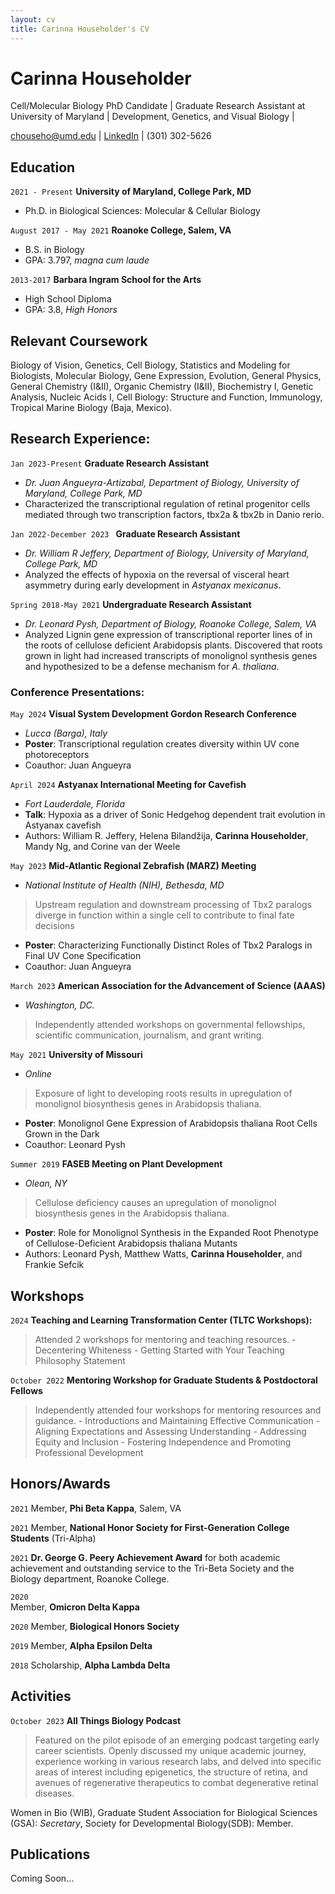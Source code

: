 ```yaml
---
layout: cv
title: Carinna Householder's CV
---
```

# Carinna Householder
Cell/Molecular Biology PhD Candidate | Graduate Research Assistant at University of Maryland | Development, Genetics, and Visual Biology |

<div id="webaddress">
<a href="chouseho@umd.edu">chouseho@umd.edu</a>
| <a href="https://www.linkedin.com/in/carinna-householder/">LinkedIn</a>
| (301) 302-5626 
</div>


## Education

`2021 - Present`
__University of Maryland, College Park, MD__
- Ph.D. in Biological Sciences: Molecular & Cellular Biology

`August 2017 - May 2021`
__Roanoke College, Salem, VA__
- B.S. in Biology 
- GPA: 3.797, *magna cum laude*

`2013-2017`
__Barbara Ingram School for the Arts__
- High School Diploma 
- GPA: 3.8, *High Honors*

## Relevant Coursework

Biology of Vision, Genetics, Cell Biology, Statistics and Modeling for Biologists, Molecular Biology, Gene Expression, Evolution, General Physics, General Chemistry (I&II), Organic Chemistry (I&II), Biochemistry I, Genetic Analysis, Nucleic Acids I, Cell Biology: Structure and Function, Immunology, Tropical Marine Biology (Baja, Mexico). 

## Research Experience: 

`Jan 2023-Present`
__Graduate Research Assistant__
 - *Dr. Juan Angueyra-Artizabal, Department of Biology, University of Maryland, College Park, MD*
- Characterized the transcriptional regulation of retinal progenitor cells mediated through two transcription factors, tbx2a & tbx2b in Danio rerio. 

`Jan 2022-December 2023 `
__Graduate Research Assistant__
- *Dr. William R Jeffery, Department of Biology, University of Maryland, College Park, MD*
- Analyzed the effects of hypoxia on the reversal of visceral heart asymmetry during early development in *Astyanax mexicanus*. 



`Spring 2018-May 2021`
__Undergraduate Research Assistant__
- *Dr. Leonard Pysh, Department of Biology, Roanoke College, Salem, VA*
- Analyzed Lignin gene expression of transcriptional reporter lines of in the roots of cellulose deficient Arabidopsis plants. Discovered that roots grown in light had increased transcripts of monolignol synthesis genes and hypothesized to be a defense mechanism for *A. thaliana*.

### Conference Presentations:
`May 2024`
__Visual System Development Gordon Research Conference__
- *Lucca (Barga), Italy*
- **Poster**: Transcriptional regulation creates diversity within UV cone photoreceptors   
- Coauthor: Juan Angueyra

`April 2024`
__Astyanax International Meeting for Cavefish__
- *Fort Lauderdale, Florida*
- **Talk**: Hypoxia as a driver of Sonic Hedgehog dependent trait evolution in Astyanax cavefish
- Authors: William R. Jeffery, Helena Bilandžija, **Carinna Householder**, Mandy Ng, and Corine van der Weele

`May 2023`
__Mid-Atlantic Regional Zebrafish (MARZ) Meeting__
- *National Institute of Health (NIH), Bethesda, MD*
> Upstream regulation and downstream processing of Tbx2 paralogs diverge in function within a single cell to contribute to final fate decisions
- **Poster**: Characterizing Functionally Distinct Roles of Tbx2 Paralogs in Final UV Cone Specification
- Coauthor: Juan Angueyra 

`March 2023`
__American Association for the Advancement of Science (AAAS)__
- *Washington, DC.*
> Independently attended workshops on governmental fellowships, scientific communication, journalism, and grant writing. 

`May 2021`
__University of Missouri__
- *Online*
> Exposure of light to developing roots results in upregulation of monolignol biosynthesis genes in Arabidopsis thaliana. 
- **Poster**: Monolignol Gene Expression of Arabidopsis thaliana Root Cells Grown in the Dark
- Coauthor: Leonard Pysh

`Summer 2019`
__FASEB Meeting on Plant Development__
- *Olean, NY*
> Cellulose deficiency causes an upregulation of monolignol biosynthesis genes in the Arabidopsis thaliana. 
- **Poster**: Role for Monolignol Synthesis in the Expanded Root Phenotype of Cellulose-Deficient Arabidopsis thaliana Mutants
- Authors: Leonard Pysh, Matthew Watts, **Carinna Householder**, and Frankie Sefcik

## Workshops
`2024`
__Teaching and Learning Transformation Center (TLTC Workshops):__
> Attended 2 workshops for mentoring and teaching resources.
    - Decentering Whiteness
    - Getting Started with Your Teaching Philosophy Statement 

`October 2022`
__Mentoring Workshop for Graduate Students & Postdoctoral Fellows__
> Independently attended four workshops for mentoring resources and guidance. 
    - Introductions and Maintaining Effective Communication
    - Aligning Expectations and Assessing Understanding
    - Addressing Equity and Inclusion
    - Fostering Independence and Promoting Professional Development 

## Honors/Awards

`2021`
Member, **Phi Beta Kappa**, Salem, VA

`2021`
Member, **National Honor Society for First-Generation College Students** (Tri-Alpha)

`2021`
**Dr. George G. Peery Achievement Award** for both academic achievement and outstanding service to the Tri-Beta Society and the Biology department, Roanoke College.

`2020` 	
Member, **Omicron Delta Kappa**

`2020`
Member, **Biological Honors Society**

`2019`
Member, **Alpha Epsilon Delta**

`2018`
Scholarship, **Alpha Lambda Delta**


## Activities 
`October 2023`
__All Things Biology Podcast__
> Featured on the pilot episode of an emerging podcast targeting early career scientists. Openly discussed my unique academic journey, experience working in various research labs, and delved into specific areas of interest including epigenetics, the structure of retina, and avenues of regenerative therapeutics to combat degenerative retinal diseases.

Women in Bio (WIB), Graduate Student Association for Biological Sciences (GSA): *Secretary*, Society for Developmental Biology(SDB): Member. 


## Publications
Coming Soon...




<!-- ### Footer

Last updated: May 2013 -->


